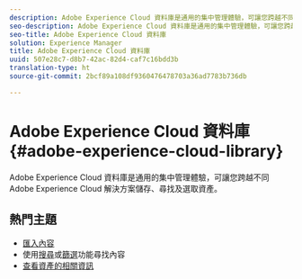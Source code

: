 ```yaml
---
description: Adobe Experience Cloud 資料庫是通用的集中管理體驗，可讓您跨越不同 Adobe Experience Cloud 解決方案儲存、尋找及選取資產。
seo-description: Adobe Experience Cloud 資料庫是通用的集中管理體驗，可讓您跨越不同 Adobe Experience Cloud 解決方案儲存、尋找及選取資產。
seo-title: Adobe Experience Cloud 資料庫
solution: Experience Manager
title: Adobe Experience Cloud 資料庫
uuid: 507e28c7-d8b7-42ac-82d4-caf7c16bdd3b
translation-type: ht
source-git-commit: 2bcf89a108df9360476478703a36ad7783b736db

---
```



# Adobe Experience Cloud 資料庫{#adobe-experience-cloud-library}

Adobe Experience Cloud 資料庫是通用的集中管理體驗，可讓您跨越不同 Adobe Experience Cloud 解決方案儲存、尋找及選取資產。

## 熱門主題

* [匯入內容](/help/c-library-about/c-importing-and-uploading/c-importing-and-uploading.md)
* 使用[搜尋](/help/c-library-about/c-assets/c-search-for-assets.md)或[篩選](/help/c-library-about/c-assets/c-filter-assets.md)功能尋找內容
* [查看資產的相關資訊](/help/c-library-about/c-assets/c-view-detailed-information-for-an-asset.md)
